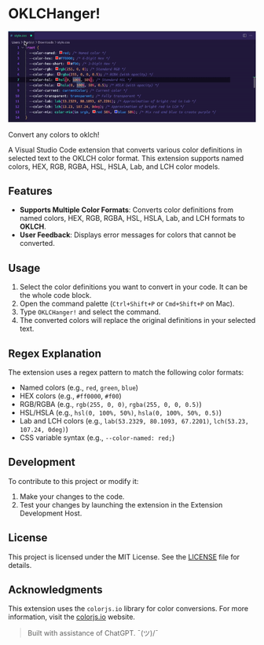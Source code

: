 # OKLCHanger!

![oklchanger](https://raw.githubusercontent.com/maliMirkec/oklchanger/5a2a93f680c0401ad0e3951b924c51a0635dcf4d/gfx/oklchanger.gif)

Convert any colors to oklch!

A Visual Studio Code extension that converts various color definitions in selected text to the OKLCH color format. This extension supports named colors, HEX, RGB, RGBA, HSL, HSLA, Lab, and LCH color models.

## Features

- **Supports Multiple Color Formats**: Converts color definitions from named colors, HEX, RGB, RGBA, HSL, HSLA, Lab, and LCH formats to **OKLCH**.
- **User Feedback**: Displays error messages for colors that cannot be converted.

## Usage

1. Select the color definitions you want to convert in your code. It can be the whole code block.
2. Open the command palette (`Ctrl+Shift+P` or `Cmd+Shift+P` on Mac).
3. Type `OKLCHanger!` and select the command.
4. The converted colors will replace the original definitions in your selected text.

## Regex Explanation

The extension uses a regex pattern to match the following color formats:

- Named colors (e.g., `red`, `green`, `blue`)
- HEX colors (e.g., `#ff0000`, `#f00`)
- RGB/RGBA (e.g., `rgb(255, 0, 0)`, `rgba(255, 0, 0, 0.5)`)
- HSL/HSLA (e.g., `hsl(0, 100%, 50%)`, `hsla(0, 100%, 50%, 0.5)`)
- Lab and LCH colors (e.g., `lab(53.2329, 80.1093, 67.2201)`, `lch(53.23, 107.24, 0deg)`)
- CSS variable syntax (e.g., `--color-named: red;`)

## Development

To contribute to this project or modify it:

1. Make your changes to the code.
2. Test your changes by launching the extension in the Extension Development Host.

## License

This project is licensed under the MIT License. See the [LICENSE](https://raw.githubusercontent.com/maliMirkec/oklchanger/refs/heads/master/LICENSE.md) file for details.

## Acknowledgments

This extension uses the `colorjs.io` library for color conversions. For more information, visit the [colorjs.io](https://colorjs.io) website.

> Built with assistance of ChatGPT. ¯\(ツ)/¯
